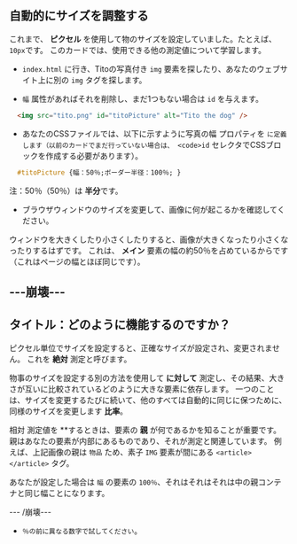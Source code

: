 ## 自動的にサイズを調整する

これまで、 **ピクセル** を使用して物のサイズを設定していました。たとえば、 `10px`です。 このカードでは、使用できる他の測定値について学習します。

+ `index.html` に行き、Titoの写真付き `img` 要素を探したり、あなたのウェブサイト上に別の `img` タグを探します。

+ `幅` 属性があればそれを削除し、まだ1つもない場合は `id` を与えます。

```html
  <img src="tito.png" id="titoPicture" alt="Tito the dog" />
```

+ あなたのCSSファイルでは、以下に示すように写真の幅</code> プロパティを `に定義します（以前のカードでまだ行っていない場合は、 <code>id` セレクタでCSSブロックを作成する必要があります）。

```css
  #titoPicture {幅：50％;ボーダー半径：100％; }
```

注：50％（50％）は **半分**です。

+ ブラウザウィンドウのサイズを変更して、画像に何が起こるかを確認してください。

ウィンドウを大きくしたり小さくしたりすると、画像が大きくなったり小さくなったりするはずです。 これは、 **メイン** 要素の幅の約50％を占めているからです（これはページの幅とほぼ同じです）。

## \---崩壊\---

## タイトル：どのように機能するのですか？

ピクセル単位でサイズを設定すると、正確なサイズが設定され、変更されません。 これを **絶対** 測定と呼びます。

物事のサイズを設定する別の方法を使用して **に対して** 測定し、その結果、大きさが互いに比較されているどのように大きな要素に依存します。 一つのことは、サイズを変更するたびに続いて、他のすべては自動的に同じに保つために、同様のサイズを変更します **比率**。

相対</strong> 測定値を **するときは、要素の **親** が何であるかを知ることが重要です。 親はあなたの要素が内部にあるものであり、それが測定と関連しています。 例えば、上記画像の親は `物品` ため、素子 `IMG` 要素が間にある `<article></article>` タグ。</p> 

あなたが設定した場合は `幅` の要素の `100％`、それはそれはそれは中の親コンテナと同じ幅ことになります。

\--- /崩壊\---

+ `％の前に異なる数字で試してください`。